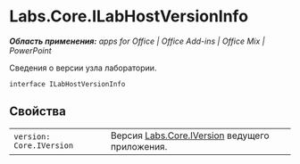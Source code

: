 
# Labs.Core.ILabHostVersionInfo

 _**Область применения:** apps for Office | Office Add-ins | Office Mix | PowerPoint_

Сведения о версии узла лаборатории.

```
interface ILabHostVersionInfo
```


## Свойства


|||
|:-----|:-----|
| `version: Core.IVersion`|Версия [Labs.Core.IVersion](../../reference/office-mix/labs.core.iversion.md) ведущего приложения.|
